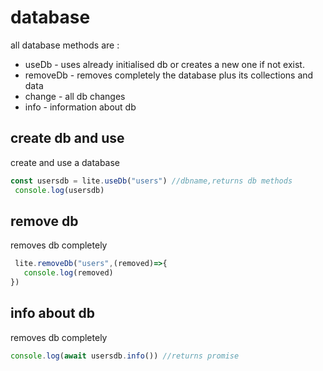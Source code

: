 # database
all database methods are :
* useDb - uses already initialised db or creates a new one if not exist.
* removeDb - removes completely the database plus its collections and data
* change - all db changes
* info - information about db

## create db and use
create and use a database
```js
const usersdb = lite.useDb("users") //dbname,returns db methods
 console.log(usersdb)
```
## remove db
removes db completely
```js
 lite.removeDb("users",(removed)=>{
   console.log(removed)
})
```
## info about  db
removes db completely
```js
console.log(await usersdb.info()) //returns promise
```
